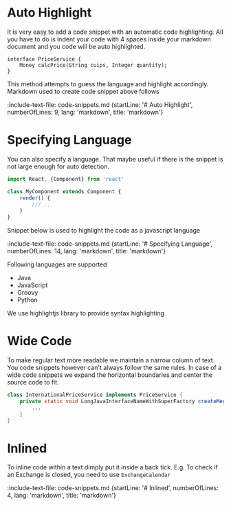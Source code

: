 # Auto Highlight

It is very easy to add a code snippet with an automatic code highlighting.
All you have to do is indent your code with 4 spaces inside your markdown document and 
you code will be auto highlighted.

    interface PriceService {
        Money calcPrice(String cuips, Integer quantity);
    }
    
This method attempts to guess the language and highlight accordingly. Markdown used to create code snippet above follows

:include-text-file: code-snippets.md {startLine: '# Auto Highlight', numberOfLines: 9, lang: 'markdown', title: 'markdown'}
    

# Specifying Language
 
You can also specify a language. 
That maybe useful if there is the snippet is not large enough for auto detection.

```javascript
import React, {Component} from 'react'

class MyComponent extends Component {
    render() {
        /// ...
    }
}
```

Snippet below is used to highlight the code as a javascript language

:include-text-file: code-snippets.md {startLine: '# Specifying Language', numberOfLines: 14, lang: 'markdown', title: 'markdown'}

Following languages are supported
* Java
* JavaScript
* Groovy
* Python


We use highlightjs library to provide syntax highlighting 

# Wide Code

To make regular text more readable we maintain a narrow column of text. You code snippets however can't always follow the 
same rules. In case of a wide code snippets we expand the horizontal boundaries and center the source code to fit.

```java
class InternationalPriceService implements PriceService {
    private static void LongJavaInterfaceNameWithSuperFactory createMegaFactory(final ExchangeCalendar calendar) {
        ...
    }
}
```

# Inlined

To inline code within a text dimply put it inside a back tick. 
E.g. To check if an Exchange is closed, you need to use `ExchangeCalendar`

:include-text-file: code-snippets.md {startLine: '# Inlined', numberOfLines: 4, lang: 'markdown', title: 'markdown'}
